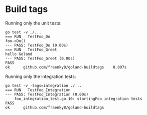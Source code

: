 # Build tags

Running only the unit tests:

```
go test -v ./...
=== RUN   TestFoo_Do
foo->Do()
--- PASS: TestFoo_Do (0.00s)
=== RUN   TestFoo_Greet
hello Goland
--- PASS: TestFoo_Greet (0.00s)
PASS
ok  	github.com/fraenky8/goland-buildtags	0.007s
```

Running only the integration tests:

```
go test -v -tags=integration ./...
=== RUN   TestFoo_Integration
--- PASS: TestFoo_Integration (0.00s)
    foo_integration_test.go:10: startingFoo integration tests
PASS
ok  	github.com/fraenky8/goland-buildtags
```



